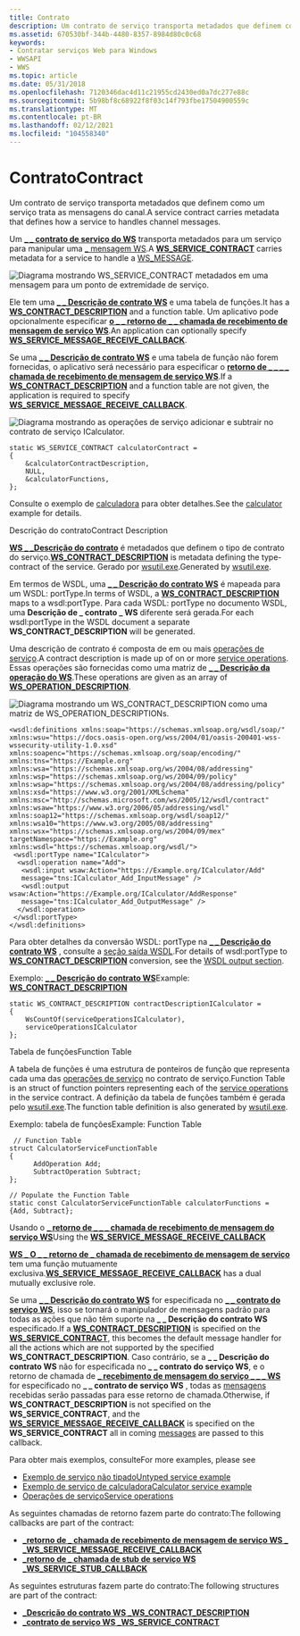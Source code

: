 ```yaml
---
title: Contrato
description: Um contrato de serviço transporta metadados que definem como um serviço trata as mensagens do canal.
ms.assetid: 670530bf-344b-4480-8357-8984d80c0c68
keywords:
- Contratar serviços Web para Windows
- WWSAPI
- WWS
ms.topic: article
ms.date: 05/31/2018
ms.openlocfilehash: 7120346dac4d11c21955cd2430ed0a7dc277e88c
ms.sourcegitcommit: 5b98bf8c68922f8f03c14f793fbe17504900559c
ms.translationtype: MT
ms.contentlocale: pt-BR
ms.lasthandoff: 02/12/2021
ms.locfileid: "104558340"
---
```

# <a name="contract"></a><span data-ttu-id="a2d5e-106">Contrato</span><span class="sxs-lookup"><span data-stu-id="a2d5e-106">Contract</span></span>

<span data-ttu-id="a2d5e-107">Um contrato de serviço transporta metadados que definem como um serviço trata as mensagens do canal.</span><span class="sxs-lookup"><span data-stu-id="a2d5e-107">A service contract carries metadata that defines how a service to handles channel messages.</span></span>


<span data-ttu-id="a2d5e-108">Um [**\_ \_ contrato de serviço do WS**](/windows/desktop/api/WebServices/ns-webservices-ws_service_contract) transporta metadados para um serviço para manipular uma [ \_ mensagem WS](ws-message.md).</span><span class="sxs-lookup"><span data-stu-id="a2d5e-108">A [**WS\_SERVICE\_CONTRACT**](/windows/desktop/api/WebServices/ns-webservices-ws_service_contract) carries metadata for a service to handle a [WS\_MESSAGE](ws-message.md).</span></span>

![Diagrama mostrando WS_SERVICE_CONTRACT metadados em uma mensagem para um ponto de extremidade de serviço.](images/servicecontractintro.png)

<span data-ttu-id="a2d5e-110">Ele tem uma [**\_ \_ Descrição de contrato WS**](/windows/desktop/api/WebServices/ns-webservices-ws_contract_description) e uma tabela de funções.</span><span class="sxs-lookup"><span data-stu-id="a2d5e-110">It has a [**WS\_CONTRACT\_DESCRIPTION**](/windows/desktop/api/WebServices/ns-webservices-ws_contract_description) and a function table.</span></span> <span data-ttu-id="a2d5e-111">Um aplicativo pode opcionalmente especificar [**o \_ \_ retorno de \_ \_ chamada de recebimento de mensagem de serviço WS**](/windows/desktop/api/WebServices/nc-webservices-ws_service_message_receive_callback).</span><span class="sxs-lookup"><span data-stu-id="a2d5e-111">An application can optionally specify [**WS\_SERVICE\_MESSAGE\_RECEIVE\_CALLBACK**](/windows/desktop/api/WebServices/nc-webservices-ws_service_message_receive_callback).</span></span>

<span data-ttu-id="a2d5e-112">Se uma [**\_ \_ Descrição de contrato WS**](/windows/desktop/api/WebServices/ns-webservices-ws_contract_description) e uma tabela de função não forem fornecidas, o aplicativo será necessário para especificar o [**retorno de \_ \_ \_ \_ chamada de recebimento de mensagem de serviço WS**](/windows/desktop/api/WebServices/nc-webservices-ws_service_message_receive_callback).</span><span class="sxs-lookup"><span data-stu-id="a2d5e-112">If a [**WS\_CONTRACT\_DESCRIPTION**](/windows/desktop/api/WebServices/ns-webservices-ws_contract_description) and a function table are not given, the application is required to specify [**WS\_SERVICE\_MESSAGE\_RECEIVE\_CALLBACK**](/windows/desktop/api/WebServices/nc-webservices-ws_service_message_receive_callback).</span></span>

![Diagrama mostrando as operações de serviço adicionar e subtrair no contrato de serviço ICalculator.](images/servicecontract.png)


``` syntax
static WS_SERVICE_CONTRACT calculatorContract = 
{
    &calculatorContractDescription, 
    NULL, 
    &calculatorFunctions, 
};
```

<span data-ttu-id="a2d5e-114">Consulte o exemplo de [calculadora](httpcalculatorserviceexample.md) para obter detalhes.</span><span class="sxs-lookup"><span data-stu-id="a2d5e-114">See the [calculator](httpcalculatorserviceexample.md) example for details.</span></span>

<span data-ttu-id="a2d5e-115">Descrição do contrato</span><span class="sxs-lookup"><span data-stu-id="a2d5e-115">Contract Description</span></span>

<span data-ttu-id="a2d5e-116">[**WS \_ \_Descrição do contrato**](/windows/desktop/api/WebServices/ns-webservices-ws_contract_description) é metadados que definem o tipo de contrato do serviço.</span><span class="sxs-lookup"><span data-stu-id="a2d5e-116">[**WS\_CONTRACT\_DESCRIPTION**](/windows/desktop/api/WebServices/ns-webservices-ws_contract_description) is metadata defining the type-contract of the service.</span></span> <span data-ttu-id="a2d5e-117">Gerado por [wsutil.exe](web-service-compiler-tool.md).</span><span class="sxs-lookup"><span data-stu-id="a2d5e-117">Generated by [wsutil.exe](web-service-compiler-tool.md).</span></span>

<span data-ttu-id="a2d5e-118">Em termos de WSDL, uma [**\_ \_ Descrição do contrato WS**](/windows/desktop/api/WebServices/ns-webservices-ws_contract_description) é mapeada para um WSDL: portType.</span><span class="sxs-lookup"><span data-stu-id="a2d5e-118">In terms of WSDL, a [**WS\_CONTRACT\_DESCRIPTION**](/windows/desktop/api/WebServices/ns-webservices-ws_contract_description) maps to a wsdl:portType.</span></span> <span data-ttu-id="a2d5e-119">Para cada WSDL: portType no documento WSDL, uma **Descrição de \_ contrato \_ WS** diferente será gerada.</span><span class="sxs-lookup"><span data-stu-id="a2d5e-119">For each wsdl:portType in the WSDL document a separate **WS\_CONTRACT\_DESCRIPTION** will be generated.</span></span>

<span data-ttu-id="a2d5e-120">Uma descrição de contrato é composta de em ou mais [operações de serviço](service-operation.md).</span><span class="sxs-lookup"><span data-stu-id="a2d5e-120">A contract description is made up of on or more [service operations](service-operation.md).</span></span> <span data-ttu-id="a2d5e-121">Essas operações são fornecidas como uma matriz de [**\_ \_ Descrição da operação do WS**](/windows/desktop/api/WebServices/ns-webservices-ws_operation_description).</span><span class="sxs-lookup"><span data-stu-id="a2d5e-121">These operations are given as an array of [**WS\_OPERATION\_DESCRIPTION**](/windows/desktop/api/WebServices/ns-webservices-ws_operation_description).</span></span>

![Diagrama mostrando um WS_CONTRACT_DESCRIPTION como uma matriz de WS_OPERATION_DESCRIPTIONs.](images/porttypetocontract.png)

``` syntax
<wsdl:definitions xmlns:soap="https://schemas.xmlsoap.org/wsdl/soap/" 
xmlns:wsu="https://docs.oasis-open.org/wss/2004/01/oasis-200401-wss-wssecurity-utility-1.0.xsd" 
xmlns:soapenc="https://schemas.xmlsoap.org/soap/encoding/" xmlns:tns="https://Example.org" 
xmlns:wsa="https://schemas.xmlsoap.org/ws/2004/08/addressing" xmlns:wsp="https://schemas.xmlsoap.org/ws/2004/09/policy" 
xmlns:wsap="https://schemas.xmlsoap.org/ws/2004/08/addressing/policy" xmlns:xsd="https://www.w3.org/2001/XMLSchema" 
xmlns:msc="http://schemas.microsoft.com/ws/2005/12/wsdl/contract" xmlns:wsaw="https://www.w3.org/2006/05/addressing/wsdl" 
xmlns:soap12="https://schemas.xmlsoap.org/wsdl/soap12/" xmlns:wsa10="https://www.w3.org/2005/08/addressing" 
xmlns:wsx="https://schemas.xmlsoap.org/ws/2004/09/mex" targetNamespace="https://Example.org" 
xmlns:wsdl="https://schemas.xmlsoap.org/wsdl/">
 <wsdl:portType name="ICalculator">
  <wsdl:operation name="Add">
   <wsdl:input wsaw:Action="https://Example.org/ICalculator/Add" 
   message="tns:ICalculator_Add_InputMessage" />
   <wsdl:output wsaw:Action="https://Example.org/ICalculator/AddResponse" 
   message="tns:ICalculator_Add_OutputMessage" />
  </wsdl:operation>
 </wsdl:portType>
</wsdl:definitions>
```

<span data-ttu-id="a2d5e-123">Para obter detalhes da conversão WSDL: portType na [**\_ \_ Descrição do contrato WS**](/windows/desktop/api/WebServices/ns-webservices-ws_contract_description) , consulte a [seção saída WSDL](wsdl-support.md).</span><span class="sxs-lookup"><span data-stu-id="a2d5e-123">For details of wsdl:portType to [**WS\_CONTRACT\_DESCRIPTION**](/windows/desktop/api/WebServices/ns-webservices-ws_contract_description) conversion, see the [WSDL output section](wsdl-support.md).</span></span>

<span data-ttu-id="a2d5e-124">Exemplo: [ **\_ \_ Descrição do contrato WS**](/windows/desktop/api/WebServices/ns-webservices-ws_contract_description)</span><span class="sxs-lookup"><span data-stu-id="a2d5e-124">Example: [**WS\_CONTRACT\_DESCRIPTION**](/windows/desktop/api/WebServices/ns-webservices-ws_contract_description)</span></span>

``` syntax
static WS_CONTRACT_DESCRIPTION contractDescriptionICalculator =
{
    WsCountOf(serviceOperationsICalculator),
    serviceOperationsICalculator
};
```

<span data-ttu-id="a2d5e-125">Tabela de funções</span><span class="sxs-lookup"><span data-stu-id="a2d5e-125">Function Table</span></span>

<span data-ttu-id="a2d5e-126">A tabela de funções é uma estrutura de ponteiros de função que representa cada uma das [operações de serviço](service-operation.md) no contrato de serviço.</span><span class="sxs-lookup"><span data-stu-id="a2d5e-126">Function Table is an struct of function pointers representing each of the [service operations](service-operation.md) in the service contract.</span></span> <span data-ttu-id="a2d5e-127">A definição da tabela de funções também é gerada pelo [wsutil.exe](web-service-compiler-tool.md).</span><span class="sxs-lookup"><span data-stu-id="a2d5e-127">The function table definition is also generated by [wsutil.exe](web-service-compiler-tool.md).</span></span>

<span data-ttu-id="a2d5e-128">Exemplo: tabela de funções</span><span class="sxs-lookup"><span data-stu-id="a2d5e-128">Example: Function Table</span></span>

``` syntax
 // Function Table
struct CalculatorServiceFunctionTable
{
      AddOperation Add;
      SubtractOperation Subtract;
};

// Populate the Function Table
static const CalculatorServiceFunctionTable calculatorFunctions = {Add, Subtract};
```

<span data-ttu-id="a2d5e-129">Usando o [ **\_ retorno de \_ \_ \_ chamada de recebimento de mensagem do serviço WS**](/windows/desktop/api/WebServices/nc-webservices-ws_service_message_receive_callback)</span><span class="sxs-lookup"><span data-stu-id="a2d5e-129">Using the [**WS\_SERVICE\_MESSAGE\_RECEIVE\_CALLBACK**](/windows/desktop/api/WebServices/nc-webservices-ws_service_message_receive_callback)</span></span>

<span data-ttu-id="a2d5e-130">[**WS \_ O \_ \_ retorno de \_ chamada de recebimento de mensagem de serviço**](/windows/desktop/api/WebServices/nc-webservices-ws_service_message_receive_callback) tem uma função mutuamente exclusiva.</span><span class="sxs-lookup"><span data-stu-id="a2d5e-130">[**WS\_SERVICE\_MESSAGE\_RECEIVE\_CALLBACK**](/windows/desktop/api/WebServices/nc-webservices-ws_service_message_receive_callback) has a dual mutually exclusive role.</span></span>

<span data-ttu-id="a2d5e-131">Se uma [**\_ \_ Descrição do contrato WS**](/windows/desktop/api/WebServices/ns-webservices-ws_contract_description) for especificada no [**\_ \_ contrato do serviço WS**](/windows/desktop/api/WebServices/ns-webservices-ws_service_contract), isso se tornará o manipulador de mensagens padrão para todas as ações que não têm suporte na **\_ \_ Descrição do contrato WS** especificado.</span><span class="sxs-lookup"><span data-stu-id="a2d5e-131">If a [**WS\_CONTRACT\_DESCRIPTION**](/windows/desktop/api/WebServices/ns-webservices-ws_contract_description) is specified on the [**WS\_SERVICE\_CONTRACT**](/windows/desktop/api/WebServices/ns-webservices-ws_service_contract), this becomes the default message handler for all the actions which are not supported by the specified **WS\_CONTRACT\_DESCRIPTION**.</span></span> <span data-ttu-id="a2d5e-132">Caso contrário, se a **\_ \_ Descrição do contrato WS** não for especificada no **\_ \_ contrato do serviço WS**, e o retorno de chamada de [**\_ recebimento de mensagem do serviço \_ \_ \_ WS**](/windows/desktop/api/WebServices/nc-webservices-ws_service_message_receive_callback) for especificado no **\_ \_ contrato de serviço WS** , todas as [mensagens](ws-message.md) recebidas serão passadas para esse retorno de chamada.</span><span class="sxs-lookup"><span data-stu-id="a2d5e-132">Otherwise, if **WS\_CONTRACT\_DESCRIPTION** is not specified on the **WS\_SERVICE\_CONTRACT**, and the [**WS\_SERVICE\_MESSAGE\_RECEIVE\_CALLBACK**](/windows/desktop/api/WebServices/nc-webservices-ws_service_message_receive_callback) is specified on the **WS\_SERVICE\_CONTRACT** all in coming [messages](ws-message.md) are passed to this callback.</span></span>

<span data-ttu-id="a2d5e-133">Para obter mais exemplos, consulte</span><span class="sxs-lookup"><span data-stu-id="a2d5e-133">For more examples, please see</span></span>

-   [<span data-ttu-id="a2d5e-134">Exemplo de serviço não tipado</span><span class="sxs-lookup"><span data-stu-id="a2d5e-134">Untyped service example</span></span>](untypedserviceexample.md)
-   [<span data-ttu-id="a2d5e-135">Exemplo de serviço de calculadora</span><span class="sxs-lookup"><span data-stu-id="a2d5e-135">Calculator service example</span></span>](httpcalculatorserviceexample.md)
-   [<span data-ttu-id="a2d5e-136">Operações de serviço</span><span class="sxs-lookup"><span data-stu-id="a2d5e-136">Service operations</span></span>](service-operation.md)

<span data-ttu-id="a2d5e-137">As seguintes chamadas de retorno fazem parte do contrato:</span><span class="sxs-lookup"><span data-stu-id="a2d5e-137">The following callbacks are part of the contract:</span></span>

-   [<span data-ttu-id="a2d5e-138">**\_retorno de \_ chamada de recebimento de mensagem de serviço WS \_ \_**</span><span class="sxs-lookup"><span data-stu-id="a2d5e-138">**WS\_SERVICE\_MESSAGE\_RECEIVE\_CALLBACK**</span></span>](/windows/desktop/api/WebServices/nc-webservices-ws_service_message_receive_callback)
-   [<span data-ttu-id="a2d5e-139">**\_retorno de \_ chamada de stub de serviço WS \_**</span><span class="sxs-lookup"><span data-stu-id="a2d5e-139">**WS\_SERVICE\_STUB\_CALLBACK**</span></span>](/windows/desktop/api/WebServices/nc-webservices-ws_service_stub_callback)

<span data-ttu-id="a2d5e-140">As seguintes estruturas fazem parte do contrato:</span><span class="sxs-lookup"><span data-stu-id="a2d5e-140">The following structures are part of the contract:</span></span>

-   [<span data-ttu-id="a2d5e-141">**\_Descrição do contrato WS \_**</span><span class="sxs-lookup"><span data-stu-id="a2d5e-141">**WS\_CONTRACT\_DESCRIPTION**</span></span>](/windows/desktop/api/WebServices/ns-webservices-ws_contract_description)
-   [<span data-ttu-id="a2d5e-142">**\_contrato de serviço WS \_**</span><span class="sxs-lookup"><span data-stu-id="a2d5e-142">**WS\_SERVICE\_CONTRACT**</span></span>](/windows/desktop/api/WebServices/ns-webservices-ws_service_contract)

 

 




